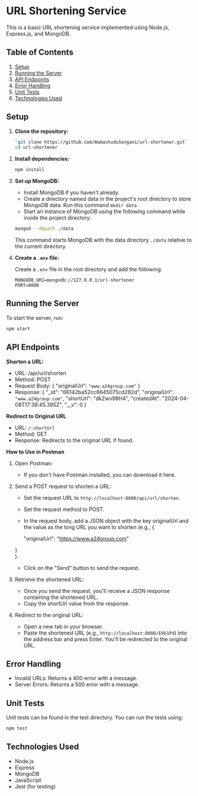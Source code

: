 # URL Shortening Service

This is a basic URL shortening service implemented using Node.js, Express.js, and MongoDB.

## Table of Contents

1. [Setup](#setup)
2. [Running the Server](#running-the-server)
3. [API Endpoints](#api-endpoints)
4. [Error Handling](#error-handling)
5. [Unit Tests](#unit-tests)
6. [Technologies Used](#technologies-used)


## Setup

1. **Clone the repository:**

   ```bash
   `git clone https://github.com/WamashuduSengani/url-shortener.git`
   cd url-shortener
   ```

2. **Install dependencies:**

   ```bash
   npm install
   ```

3. **Set up MongoDB:**

   - Install MongoDB if you haven't already.
   - Create a directory named data in the project's root directory to store MongoDB data: Run this command `mkdir data`
   - Start an instance of MongoDB using the following command while inside the project directory:

    ```bash
    mongod --dbpath ./data
    ```

    This command starts MongoDB with the data directory `./data` relative to the current directory.

4. **Create a `.env` file:**

   Create a `.env` file in the root directory and add the following:

   ```
   MONGODB_URI=mongodb://127.0.0.1/url-shortener
   PORT=8080
   ```

## Running the Server

To start the server, run:

```bash
npm start
```

## API Endpoints

**Shorten a URL:**

- URL: /api/url/shorten
- Method: POST
- Request Body: {
  "originalUrl": `"www.a24group.com"`
  }
- Response: {
  "\_id": "66142ba52cc6645075cd282d",
  "originalUrl": `"www.a24group.com"`,
  "shortUrl": "dkZwv98H4",
  "createdAt": "2024-04-08T17:38:45.385Z",
  "\_\_v": 0
  } 

**Redirect to Original URL**

- URL: `/:shortUrl`
- Method: GET
- Response: Redirects to the original URL if found.

**How to Use in Postman**

1. Open Postman: 
    - If you don't have Postman installed, you can download it here.

2. Send a POST request to shorten a URL:
    - Set the request URL to `http://localhost:8080/api/url/shorten`.
    - Set the request method to POST.
    - In the request body, add a JSON object with the key originalUrl and the value as the long URL you want to shorten (e.g., 
    { 

        "originalUrl": "https://www.a24group.com" 
    
    }  
    ).
    - Click on the "Send" button to send the request.

3. Retrieve the shortened URL:

    - Once you send the request, you'll receive a JSON response containing the shortened URL.
    - Copy the shortUrl value from the response.

4. Redirect to the original URL:

    - Open a new tab in your browser.
    - Paste the shortened URL (e.g., `http://localhost:8080/E9k1P4`) into the address bar and press Enter.
      You'll be redirected to the original URL.

## Error Handling

- Invalid URLs: Returns a 400 error with a message.
- Server Errors: Returns a 500 error with a message.

## Unit Tests

Unit tests can be found in the test directory. You can run the tests using:

```bash
npm test
```

## Technologies Used

- Node.js
- Express
- MongoDB
- JavaScript
- Jest (for testing)
